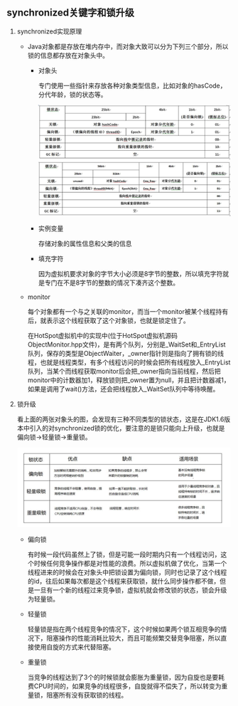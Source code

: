 ## synchronized关键字和锁升级

1. synchronized实现原理

   - Java对象都是存放在堆内存中，而对象大致可以分为下列三个部分，所以锁的信息都存放在对象头中。
     - 对象头

       专门使用一些指针来存放各种对象类型信息，比如对象的hasCode，分代年龄，锁的状态等。

       ![32位](https://github.com/nemolpsky/Note/raw/master/file/java_thread1/images/synchronized1.png)
       ![64位](https://github.com/nemolpsky/Note/raw/master/file/java_thread1/images/synchronized2.png)

     - 实例变量

       存储对象的属性信息和父类的信息

     - 填充字符

       因为虚拟机要求对象的字节大小必须是8字节的整数，所以填充字符就是专门在不是8字节的整数的情况下凑齐这个整数。

   - monitor

     每个对象都有一个与之关联的monitor，而当一个monitor被某个线程持有后，就表示这个线程获取了这个对象锁，也就是锁定住了。

     在HotSpot虚拟机中的实现中(位于HotSpot虚拟机源码ObjectMonitor.hpp文件)，是有两个队列，分别是_WaitSet和_EntryList队列，保存的类型是ObjectWaiter，_owner指针则是指向了拥有锁的线程，也就是线程类型，有多个线程访问的时候会把所有线程放入_EntryList队列，当某个而线程获取monitor后会把_owner指向当前线程，然后把monitor中的计数器加1，释放锁则把_owner置为null，并且把计数器减1，如果是调用了wait()方法，还会把线程放入_WaitSet队列中等待唤醒。

2. 锁升级

   看上面的两张对象头的图，会发现有三种不同类型的锁状态，这是在JDK1.6版本中引入的对synchronized锁的优化，要注意的是锁只能向上升级，也就是偏向锁->轻量锁->重量锁。

   ![锁类型](https://github.com/nemolpsky/Note/raw/master/file/java_thread1/images/synchronized3.png)

   - 偏向锁

     有时候一段代码虽然上了锁，但是可能一段时期内只有一个线程访问，这个时候任何竞争操作都是对性能的浪费。所以虚拟机做了优化，当第一个线程进来的时候会在对象头中把锁设置为偏向锁，同时也记录了这个线程的id，往后如果每次都是这个线程来获取锁，就什么同步操作都不做，但是一旦有一个新的线程过来竞争锁，虚拟机就会修改锁的状态，锁会升级为轻量锁。

   - 轻量锁

     轻量锁是指在两个线程竞争的情况下，这个时候如果两个锁互相竞争的情况下，阻塞操作的性能消耗比较大，而且可能频繁交替竞争阻塞，所以直接使用自旋的方式来代替阻塞。

   - 重量锁

     当竞争的线程达到了3个的时候锁就会膨胀为重量锁，因为自旋也是要耗费CPU时间的，如果竞争的线程很多，自旋就得不偿失了，所以转变为重量锁，阻塞所有没有获取锁的线程。


   
    